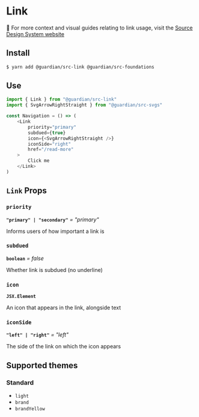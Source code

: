 # Link

📣 For more context and visual guides relating to link usage, visit the [Source Design System website](https://www.theguardian.design/2a1e5182b/p/43c26b)

## Install

```sh
$ yarn add @guardian/src-link @guardian/src-foundations
```

## Use

```js
import { Link } from "@guardian/src-link"
import { SvgArrowRightStraight } from "@guardian/src-svgs"

const Navigation = () => (
    <Link
        priority="primary"
        subdued={true}
        icon={<SvgArrowRightStraight />}
        iconSide="right"
        href="/read-more"
    >
        Click me
    </Link>
)
```

## `Link` Props

### `priority`

**`"primary" | "secondary"`** _= "primary"_

Informs users of how important a link is

### `subdued`

**`boolean`** _= false_

Whether link is subdued (no underline)

### `icon`

**`JSX.Element`**

An icon that appears in the link, alongside text

### `iconSide`

**`"left" | "right"`** _= "left"_

The side of the link on which the icon appears

## Supported themes

### Standard

-   `light`
-   `brand`
-   `brandYellow`
